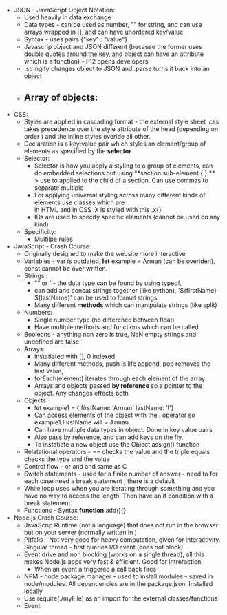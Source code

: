 - JSON - JavaScript Object Notation:
    - Used heavily in data exchange 
    - Data types - can be used as number, "" for string, and can use arrays wrapped in [], and can have unordered key/value 
    - Syntax - uses pairs {"key" : "value"}
    - Javascrip object and JSON different (because the former uses double quotes around the key, and object can have an attribute which is a function) - F12 opens developers
    - .stringify changes object to JSON and .parse turns it back into an object 
    - Array of objects: 
        - 
- CSS: 
    - Styles are applied in cascading format - the external style sheet .css takes precedence over the style attribute of the head (depending on order ) and the inline styles overide all other.
    - Declaration is a key:value pair which styles an element/group of elements as specified by the **selector**
    - Selector:
        - Selector is how you apply a styling to a group of elements, can do embedded selections but using **section sub-element { } ** > use to applied to the child of a section. Can use commas to separate multiple 
        - For applying universal styling across many different kinds of elements use classes which are <section class = x> in HTML and in CSS .X is styled with this .x{}
        - IDs are used to specify specific elements (cannot be used on any kind)
    - Specificity:
        - Multilpe rules  
- JavaScript - Crash Course:
    - Originally designed to make the website more interactive
    - Variables - var is outdated, **let** example = Arman (can be overiden), const cannot be over written. 
    - Strings :
        - "" or ''- the data type can be found by using typeof, 
        - can add and concat strings together (like python), '${firstName} ${lastName}' can be used to format strings. 
        - Many different **methods** which can manipulate strings (like split)
    - Numbers: 
        - Single number type (no difference between float)
        - Have multiple methods and functions which can be called
    - Booleans - anything non zero is true, NaN empty strings and undefined are false
    - Arrays:
        - instatiated with [], 0 indexed
        - Many different methods, push is life append, pop removes the last value, 
        - forEach(element) iterates through each element of the array 
        - Arrays and objects passed **by reference** so a pointer to the object. Any changes effects both 
    - Objects:
        - let example1 = { firstName: 'Arman' lastName: 'I'}
        - Can access elements of the object with the . operator so example1.FirstName will = Arman 
        - Can have multiple data types in object. Done in key value pairs 
        - Also pass by reference, and can add keys on the fly. 
        - To instatiate a new object use the Object.assign() function
    - Relatational operators - == checks the value and the triple equals checks the type and the value 
    - Control flow - or and and same as C
    - Switch statements - used for a finite number of answer - need to for each case need a break statement , there is a default 
    - While loop used when you are iterating through something and you have no way to access the length. Then have an if condition with a break statement.  
    - Functions - Syntax **function** add(){} 
- Node.js Crash Course: 
    - JavaScrip Runtime (not a language) that does not run in the browser but on your server (normally written in )
    - Pitfalls - Not very good for heavy computation, given for interactivity. Singular thread - first queries I/O event (does not block)
    - Event drive and non blocking (works on a single thread), all this makes Node.js apps very fast & efficient.  Good for intreraction 
        - When an event a triggered a call back fires
    - NPM - node package manager - used to install modules - saved in node/modules. All dependencies are in the package.json. Installed locally 
    -  Use require(./myFile) as an import for the external classes/functions
    - Event 
